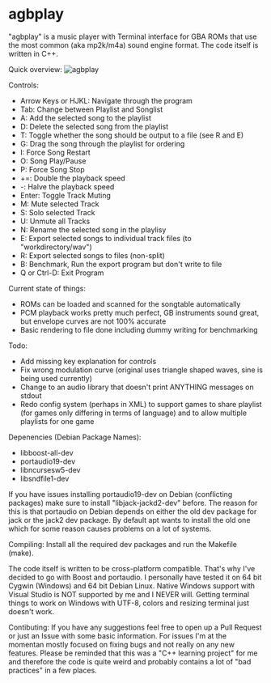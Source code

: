 # agbplay
"agbplay" is a music player with Terminal interface for GBA ROMs that use the most common (aka mp2k/m4a) sound engine format.
The code itself is written in C++.

Quick overview:
![agbplay](https://cloud.githubusercontent.com/assets/8502545/24632845/faa2503c-18c5-11e7-84a3-cecec08e034a.png)

Controls:
- Arrow Keys or HJKL: Navigate through the program
- Tab: Change between Playlist and Songlist
- A: Add the selected song to the playlist
- D: Delete the selected song from the playlist
- T: Toggle whether the song should be output to a file (see R and E)
- G: Drag the song through the playlist for ordering
- I: Force Song Restart
- O: Song Play/Pause
- P: Force Song Stop
- +=: Double the playback speed
- -: Halve the playback speed
- Enter: Toggle Track Muting
- M: Mute selected Track
- S: Solo selected Track
- U: Unmute all Tracks
- N: Rename the selected song in the playlisy
- E: Export selected songs to individual track files (to "workdirectory/wav")
- R: Export selected songs to files (non-split)
- B: Benchmark, Run the export program but don't write to file
- Q or Ctrl-D: Exit Program

Current state of things:
- ROMs can be loaded and scanned for the songtable automatically
- PCM playback works pretty much perfect, GB instruments sound great, but envelope curves are not 100% accurate
- Basic rendering to file done including dummy writing for benchmarking

Todo:
- Add missing key explanation for controls
- Fix wrong modulation curve (original uses triangle shaped waves, sine is being used currently)
- Change to an audio library that doesn't print ANYTHING messages on stdout
- Redo config system (perhaps in XML) to support games to share playlist (for games only differing in terms of language) and to allow multiple playlists for one game

Depenencies (Debian Package Names):
- libboost-all-dev
- portaudio19-dev
- libncursesw5-dev
- libsndfile1-dev

If you have issues installing portaudio19-dev on Debian (conflicting packages) make sure to install "libjack-jackd2-dev" before.
The reason for this is that portaudio on Debian depends on either the old dev package for jack or the jack2 dev package. By default apt wants to install the old one which for some reason causes problems on a lot of systems.

Compiling:
Install all the required dev packages and run the Makefile (make).

The code itself is written to be cross-platform compatible. That's why I've decided to go with Boost and portaudio.
I personally have tested it on 64 bit Cygwin (Windows) and 64 bit Debian Linux.
Native Windows support with Visual Studio is NOT supported by me and I NEVER will. Getting terminal things to work on Windows with UTF-8, colors and resizing terminal just doesn't work.

Contibuting:
If you have any suggestions feel free to open up a Pull Request or just an Issue with some basic information. For issues I'm at the momentan mostly focused on fixing bugs and not really on any new features.
Please be reminded that this was a "C++ learning project" for me and therefore the code is quite weird and probably contains a lot of "bad practices" in a few places.
